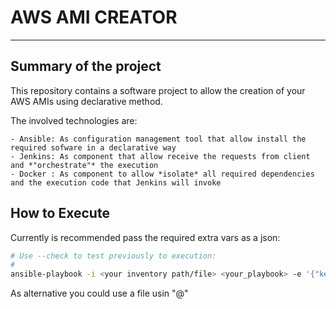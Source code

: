 # AWS AMI CREATOR
---

## Summary of the project

This repository contains a software project to allow the creation of your AWS AMIs using declarative method.

The involved technologies are:

	- Ansible: As configuration management tool that allow install the required sofware in a declarative way 
	- Jenkins: As component that allow receive the requests from client and *"orchestrate"* the execution 
	- Docker : As component to allow *isolate* all required dependencies and the execution code that Jenkins will invoke

## How to Execute

Currently is recommended pass the required extra vars as a json:

```bash
# Use --check to test previously to execution:
#
ansible-playbook -i <your inventory path/file> <your_playbook> -e '{"key_a": <value_a>, .... , "key_z": <value_z>}'
```

As alternative you could use a file usin "@<json file name>"

